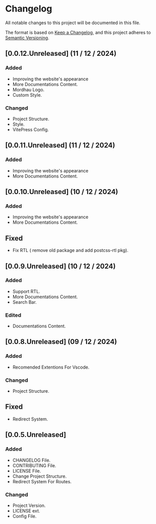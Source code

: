 # Changelog

All notable changes to this project will be documented in this file.

The format is based on [Keep a Changelog](https://keepachangelog.com/en/1.1.0/),
and this project adheres to [Semantic Versioning](https://semver.org/spec/v2.0.0.html).



## [0.0.12.Unreleased] (11 / 12 / 2024)

### Added

- Improving the website's appearance
- More Documentations Content.
- Mordhau Logo.
- Custom Style.

### Changed

- Project Structure.
- Style.
- VitePress Config.



## [0.0.11.Unreleased] (11 / 12 / 2024)

### Added

- Improving the website's appearance
- More Documentations Content.



## [0.0.10.Unreleased] (10 / 12 / 2024)

### Added

- Improving the website's appearance
- More Documentations Content.

## Fixed

- Fix RTL ( remove old package and add postcss-rtl pkg).



## [0.0.9.Unreleased] (10 / 12 / 2024)

### Added

- Support RTL.
- More Documentations Content.
- Search Bar.

### Edited

- Documentations Content.



## [0.0.8.Unreleased] (09 / 12 / 2024)

### Added

- Recomended Extentions For Vscode.

### Changed

- Project Structure.

## Fixed

- Redirect System.



## [0.0.5.Unreleased]

### Added

- CHANGELOG File.
- CONTRIBUTING File.
- LICENSE File.
- Change Project Structure.
- Redirect System For Routes.

### Changed

- Project Version.
- LICENSE ext.
- Config File.
